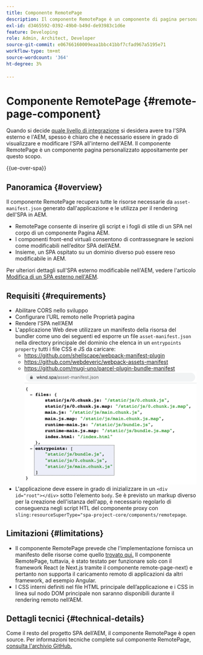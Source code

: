 ```yaml
---
title: Componente RemotePage
description: Il componente RemotePage è un componente di pagina personalizzato per la modifica dell’SPA di React remoto all’interno dell’AEM.
exl-id: d3465592-0392-49b0-b49d-de93983c1d6e
feature: Developing
role: Admin, Architect, Developer
source-git-commit: e06766160009eaa1bbc41bbf7cfad967a5195e71
workflow-type: tm+mt
source-wordcount: '364'
ht-degree: 3%

---
```


# Componente RemotePage {#remote-page-component}

Quando si decide [quale livello di integrazione](/help/implementing/developing/headful-headless.md) si desidera avere tra l&#39;SPA esterno e l&#39;AEM, spesso è chiaro che è necessario essere in grado di visualizzare e modificare l&#39;SPA all&#39;interno dell&#39;AEM. Il componente RemotePage è un componente pagina personalizzato appositamente per questo scopo.

{{ue-over-spa}}

## Panoramica {#overview}

Il componente RemotePage recupera tutte le risorse necessarie da `asset-manifest.json` generato dall&#39;applicazione e le utilizza per il rendering dell&#39;SPA in AEM.

* RemotePage consente di inserire gli script e i fogli di stile di un SPA nel corpo di un componente Pagina AEM.
* I componenti front-end virtuali consentono di contrassegnare le sezioni come modificabili nell’editor SPA dell’AEM.
* Insieme, un SPA ospitato su un dominio diverso può essere reso modificabile in AEM.

Per ulteriori dettagli sull&#39;SPA esterno modificabile nell&#39;AEM, vedere l&#39;articolo [Modifica di un SPA esterno nell&#39;AEM](editing-external-spa.md).

## Requisiti {#requirements}

* Abilitare CORS nello sviluppo
* Configurare l’URL remoto nelle Proprietà pagina
* Rendere l’SPA nell’AEM
* L&#39;applicazione Web deve utilizzare un manifesto della risorsa del bundler come uno dei seguenti ed esporre un file `asset-manifest.json` nella directory principale del dominio che elenca in un `entrypoints property` tutti i file CSS e JS da caricare:
   * https://github.com/shellscape/webpack-manifest-plugin
   * https://github.com/webdeveric/webpack-assets-manifest
   * https://github.com/mugi-uno/parcel-plugin-bundle-manifest
     ![esempio di proprietà entrypoints](assets/asset-manifest-entrypoints.png)
* L&#39;applicazione deve essere in grado di inizializzare in un `<div id="root"></div>` sotto l&#39;elemento `body`. Se è previsto un markup diverso per la creazione dell&#39;istanza dell&#39;app, è necessario regolarlo di conseguenza negli script HTL del componente proxy con `sling:resourceSuperType="spa-project-core/components/remotepage`.

## Limitazioni {#limitations}

* Il componente RemotePage prevede che l&#39;implementazione fornisca un manifesto delle risorse come quello [ trovato qui.](https://github.com/shellscape/webpack-manifest-plugin) Il componente RemotePage, tuttavia, è stato testato per funzionare solo con il framework React (e Next.js tramite il componente remote-page-next) e pertanto non supporta il caricamento remoto di applicazioni da altri framework, ad esempio Angular.
* I CSS interni definiti nel file HTML principale dell’applicazione e i CSS in linea sul nodo DOM principale non saranno disponibili durante il rendering remoto nell’AEM.

## Dettagli tecnici {#technical-details}

Come il resto del progetto SPA dell’AEM, il componente RemotePage è open source. Per informazioni tecniche complete sul componente RemotePage, [consulta l&#39;archivio GitHub.](https://github.com/adobe/aem-spa-project-core/tree/master/ui.apps/src/main/content/jcr_root/apps/spa-project-core/components/remotepage)
